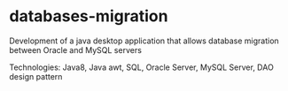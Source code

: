 # databases-migration
Development of a java desktop application that allows database migration between Oracle and MySQL servers 

Technologies: Java8, Java awt, SQL, Oracle Server, MySQL Server, DAO design pattern
